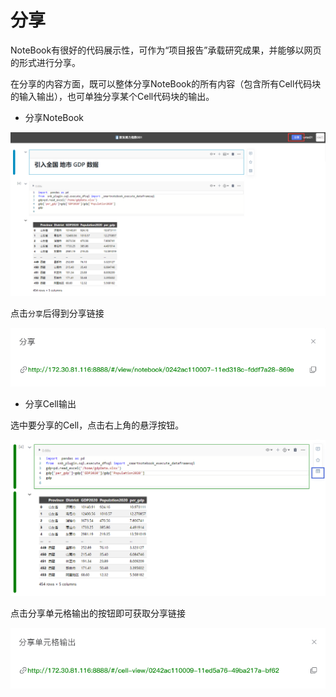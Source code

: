 # 分享

NoteBook有很好的代码展示性，可作为“项目报告”承载研究成果，并能够以网页的形式进行分享。

在分享的内容方面，既可以整体分享NoteBook的所有内容（包含所有Cell代码块的输入输出），也可单独分享某个Cell代码块的输出。

* 分享NoteBook

![图 10](../images/d87989e31fe50a270c80275681eaa11e8176bdb53991c9d0f101abee5fab4cad.png)  

点击`分享`后得到分享链接


![图 11](../images/0c6d3b36d4565c33912bc3d3dda5fcc4a7cfb9b256daf6b6c0eb3d6167a5cded.png)  


* 分享Cell输出

选中要分享的Cell，点击右上角的悬浮按钮。

![图 12](../images/9294868d8ccb952c9722c24e40204cb4f3b35f5c5b75507884755bfac9467b84.png)  


点击分享单元格输出的按钮即可获取分享链接

![图 13](../images/2b49e52d4baf503390f03a56afc0fe3703cc90311f030d07d6fe223582fb349c.png)  
